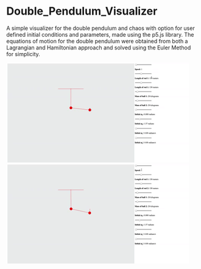 # Double_Pendulum_Visualizer

A simple visualizer for the double pendulum and chaos with option for user defined initial conditions and parameters, made using the p5.js library.
The equations of motion for the double pendulum were obtained from both a Lagrangian and Hamiltonian approach and solved using the Euler Method for simplicity.

<img src="images/pendulum.gif" alt="HTML5 Icon" width="480"  style="display:inline-block"> <img src="images/change.gif" alt="HTML5 Icon" width="480"  style="display:inline-block">

